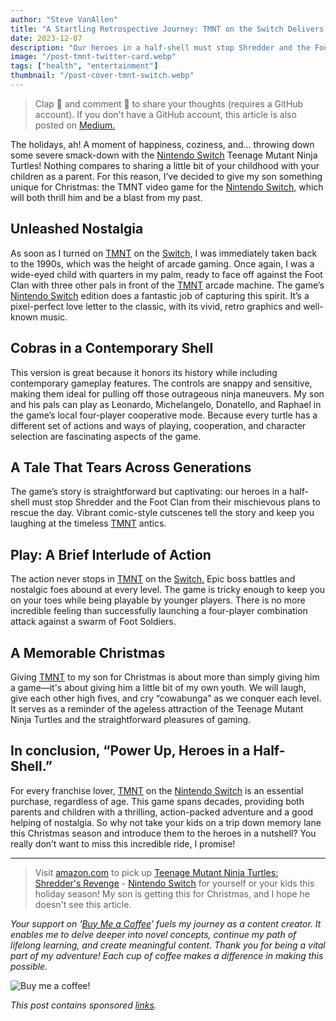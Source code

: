 ```yaml
---
author: "Steve VanAllen"
title: "A Startling Retrospective Journey: TMNT on the Switch Delivers the Arcade Home!"
date: 2023-12-07
description: "Our heroes in a half-shell must stop Shredder and the Foot Clan from their mischievous plans to rescue the day."
image: "/post-tmnt-twitter-card.webp"
tags: ["health", "entertainment"]
thumbnail: "/post-cover-tmnt-switch.webp"
---
```


> Clap 👏 and comment 💬 to share your thoughts (requires a GitHub account).  If you don't have a GitHub account, this article is also posted on [Medium.](https://wlr.link/tmnt-review-switch)

The holidays, ah! A moment of happiness, coziness, and… throwing down some severe smack-down with the [Nintendo Switch](https://wlr.link/nintendo-switch) Teenage Mutant Ninja Turtles! Nothing compares to sharing a little bit of your childhood with your children as a parent. For this reason, I’ve decided to give my son something unique for Christmas: the TMNT video game for the [Nintendo Switch,](https://wlr.link/nintendo-switch) which will both thrill him and be a blast from my past.

## Unleashed Nostalgia

As soon as I turned on [TMNT](https://wlr.link/tmnt-switch) on the [Switch,](https://wlr.link/switch-lite) I was immediately taken back to the 1990s, which was the height of arcade gaming. Once again, I was a wide-eyed child with quarters in my palm, ready to face off against the Foot Clan with three other pals in front of the [TMNT](https://wlr.link/tmnt-switch) arcade machine. The game’s [Nintendo Switch](https://wlr.link/nintendo-switch) edition does a fantastic job of capturing this spirit. It’s a pixel-perfect love letter to the classic, with its vivid, retro graphics and well-known music.

## Cobras in a Contemporary Shell

This version is great because it honors its history while including contemporary gameplay features. The controls are snappy and sensitive, making them ideal for pulling off those outrageous ninja maneuvers. My son and his pals can play as Leonardo, Michelangelo, Donatello, and Raphael in the game’s local four-player cooperative mode. Because every turtle has a different set of actions and ways of playing, cooperation, and character selection are fascinating aspects of the game.

## A Tale That Tears Across Generations

The game’s story is straightforward but captivating: our heroes in a half-shell must stop Shredder and the Foot Clan from their mischievous plans to rescue the day. Vibrant comic-style cutscenes tell the story and keep you laughing at the timeless [TMNT](https://wlr.link/tmnt-switch) antics.

## Play: A Brief Interlude of Action

The action never stops in [TMNT](https://wlr.link/tmnt-switch) on the [Switch.](https://wlr.link/switch-lite) Epic boss battles and nostalgic foes abound at every level. The game is tricky enough to keep you on your toes while being playable by younger players. There is no more incredible feeling than successfully launching a four-player combination attack against a swarm of Foot Soldiers.

## A Memorable Christmas

Giving [TMNT](https://wlr.link/tmnt-switch) to my son for Christmas is about more than simply giving him a game—it's about giving him a little bit of my own youth. We will laugh, give each other high fives, and cry “cowabunga” as we conquer each level. It serves as a reminder of the ageless attraction of the Teenage Mutant Ninja Turtles and the straightforward pleasures of gaming.

## In conclusion, “Power Up, Heroes in a Half-Shell.”

For every franchise lover, [TMNT](https://wlr.link/tmnt-switch) on the [Nintendo Switch](https://wlr.link/nintendo-switch) is an essential purchase, regardless of age. This game spans decades, providing both parents and children with a thrilling, action-packed adventure and a good helping of nostalgia. So why not take your kids on a trip down memory lane this Christmas season and introduce them to the heroes in a nutshell? You really don’t want to miss this incredible ride, I promise!

---

> Visit [amazon.com](https://wlr.link/tmnt-switch) to pick up [Teenage Mutant Ninja Turtles: Shredder\'s Revenge](https://wlr.link/tmnt-switch) - [Nintendo Switch](https://wlr.link/nintendo-switch) for yourself or your kids this holiday season! My son is getting this for Christmas, and I hope he doesn't see this article.

*Your support on ‘[Buy Me a Coffee](https://wlr.link/buy-me-a-coffee)’ fuels my journey as a content creator. It enables me to delve deeper into novel concepts, continue my path of lifelong learning, and create meaningful content. Thank you for being a vital part of my adventure! Each cup of coffee makes a difference in making this possible.*

![Buy me a coffee!](/coffee.png)

*This post contains sponsored [links](https://wlr.link/m/bio).*
